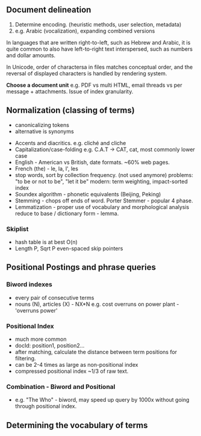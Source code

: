 ## Document delineation
1. Determine encoding. (heuristic methods, user selection, metadata)
2. e.g. Arabic (vocalization), expanding combined versions

In languages that are written right-to-left, such as Hebrew and Arabic,
it is quite common to also have left-to-right text interspersed, such as
numbers and dollar amounts.

In Unicode, order of charactersa in files matches conceptual order, and
the reversal of displayed characters is handled by rendering system.

__Choose a document unit__
e.g. PDF vs multi HTML, email threads vs per message + attachments.
Issue of index granularity.

## Normalization (classing of terms)
- canonicalizing tokens
- alternative is synonyms
* Accents and diacritics. e.g. cliché and cliche
* Capitalization/case-folding e.g. C.A.T -> CAT, cat, most commonly lower case
* English - American vs British, date formats. ~60% web pages.
* French (the) - le, la, l', les
* stop words, sort by collection frequency. (not used anymore)
  problems: "to be or not to be", "let it be"
  modern: term weighting, impact-sorted index
* Soundex algorithm - phonetic equivalents (Beijing, Peking)
* Stemming - chops off ends of word. Porter Stemmer - popular 4 phase.
* Lemmatization - proper use of vocabulary and morphological analysis
  reduce to base / dictionary form - lemma.

### Skiplist
* hash table is at best O(n)
* Length P, Sqrt P even-spaced skip pointers

## Positional Postings and phrase queries

### Biword indexes
* every pair of consecutive terms
* nouns (N), articles (X) - NX\*N e.g. cost overruns on power plant - 'overruns power'

### Positional Index
* much more common
* docId: position1, position2...
* after matching, calculate the distance between term positions for filtering.
* can be 2-4 times as large as non-positional index
* compressed positional index ~1/3 of raw text.

### Combination - Biword and Positional
* e.g. "The Who" - biword, may speed up query by 1000x without going through positional index.

## Determining the vocabulary of terms
